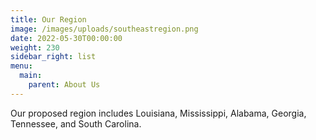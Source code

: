```yaml
---
title: Our Region
image: /images/uploads/southeastregion.png
date: 2022-05-30T00:00:00
weight: 230
sidebar_right: list
menu:
  main:
    parent: About Us
---
```

Our proposed region includes Louisiana, Mississippi, Alabama, Georgia, Tennessee, and South Carolina.

<!-- more -->